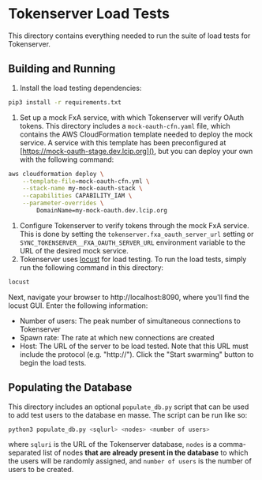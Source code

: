 # Tokenserver Load Tests

This directory contains everything needed to run the suite of load tests for Tokenserver.

## Building and Running
1. Install the load testing dependencies:
```sh
pip3 install -r requirements.txt
```
1. Set up a mock FxA service, with which Tokenserver will verify OAuth tokens. This directory includes a `mock-oauth-cfn.yaml` file, which contains the AWS CloudFormation template needed to deploy the mock service. A service with this template has been preconfigured at [https://mock-oauth-stage.dev.lcip.org](), but you can deploy your own with the following command:
```sh
aws cloudformation deploy \
    --template-file=mock-oauth-cfn.yml \
    --stack-name my-mock-oauth-stack \
    --capabilities CAPABILITY_IAM \
    --parameter-overrides \
        DomainName=my-mock-oauth.dev.lcip.org
```
1. Configure Tokenserver to verify tokens through the mock FxA service. This is done by setting the `tokenserver.fxa_oauth_server_url` setting or `SYNC_TOKENSERVER__FXA_OAUTH_SERVER_URL` environment variable to the URL of the desired mock service.
1. Tokenserver uses [locust](https://locust.io/) for load testing. To run the load tests, simply run the following command in this directory:
```sh
locust
```
Next, navigate your browser to http://localhost:8090, where you'll find the locust GUI. Enter the following information:
* Number of users: The peak number of simultaneous connections to Tokenserver
* Spawn rate: The rate at which new connections are created
* Host: The URL of the server to be load tested. Note that this URL must include the protocol (e.g. "http://").
Click the "Start swarming" button to begin the load tests.

## Populating the Database
This directory includes an optional `populate_db.py` script that can be used to add test users to the database en masse. The script can be run like so:
```sh
python3 populate_db.py <sqlurl> <nodes> <number of users>
```
where `sqluri` is the URL of the Tokenserver database, `nodes` is a comma-separated list of nodes **that are already present in the database** to which the users will be randomly assigned, and `number of users` is the number of users to be created. 
